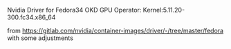 

Nvidia Driver for Fedora34 OKD GPU Operator: Kernel:5.11.20-300.fc34.x86_64

from https://gitlab.com/nvidia/container-images/driver/-/tree/master/fedora with some adjustments
